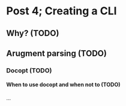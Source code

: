 # Post 4; Creating a CLI

## Why? (TODO)

## Arugment parsing (TODO)

### Docopt (TODO)

#### When to use docopt and when not to (TODO)

...

